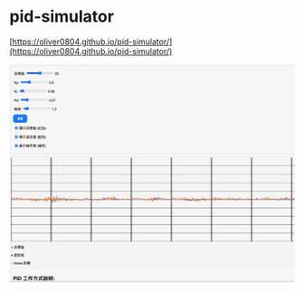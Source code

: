 # pid-simulator
[https://oliver0804.github.io/pid-simulator/](https://oliver0804.github.io/pid-simulator/)


![demo 1.1.0](./pic/demo.png)

